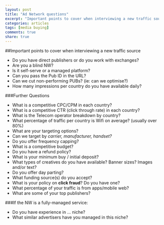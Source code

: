 ```yaml
---
layout: post
title: "Ad Network questions"
excerpt: "Important points to cover when interviewing a new traffic source"
categories: articles
tags: [media buying]
comments: true
share: true
---
```


##Important points to cover when interviewing a new traffic source

*	Do you have direct publishers or do you work with exchanges?
*	Are you a blind NW?
* 	Is it self-serve or a managed platform?
*   Can you pass the Pub ID in the URL?
*   Can we cut non-performing PUBs? (ie: can we optimise?)
*	How many impressions per country do you have available daily?

###Further Questions	
* 	What is a competitive CPC/CPM in each country?
*	What is a competitive CTR (click through rate) in each country?
*	What is the Telecom operator breakdown by country?
*	What percentage of traffic per country is Wifi on average? (usually over 80%)
*	What are your targeting options? 
*	Can we target by *carrier, manufacturer, handset?*
*	Do you offer frequency capping?
*	What is a competitive budget?
*	Do you have a refund policy?
*	What is your minimum buy / initial deposit?
*	What types of creatives do you have available? Banner sizes? Images and/or text?
*	Do you offer day parting?
*	What funding source(s) do you accept?
*	What is your policy on **click fraud**? Do you have one?
*	What percentage of your traffic is from apps/mobile web?
*	What are some of your top publishers?

###If the NW is a fully-managed service:
* 	Do you have experience in ... niche?
* 	What similar advertisers have you managed in this niche?